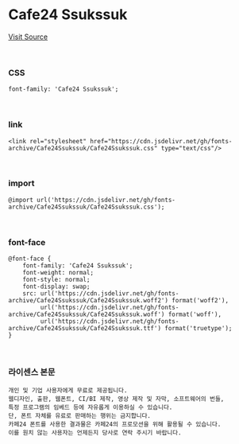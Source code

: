 # Cafe24 Ssukssuk

[Visit Source](https://fonts.cafe24.com/)

&nbsp;

### CSS

```
font-family: 'Cafe24 Ssukssuk';
```

&nbsp;

### link

```
<link rel="stylesheet" href="https://cdn.jsdelivr.net/gh/fonts-archive/Cafe24Ssukssuk/Cafe24Ssukssuk.css" type="text/css"/>
```

&nbsp;

### import

```
@import url('https://cdn.jsdelivr.net/gh/fonts-archive/Cafe24Ssukssuk/Cafe24Ssukssuk.css');
```

&nbsp;

### font-face

```
@font-face {
    font-family: 'Cafe24 Ssukssuk';
    font-weight: normal;
    font-style: normal;
    font-display: swap;
    src: url('https://cdn.jsdelivr.net/gh/fonts-archive/Cafe24Ssukssuk/Cafe24Ssukssuk.woff2') format('woff2'),
         url('https://cdn.jsdelivr.net/gh/fonts-archive/Cafe24Ssukssuk/Cafe24Ssukssuk.woff') format('woff'),
         url('https://cdn.jsdelivr.net/gh/fonts-archive/Cafe24Ssukssuk/Cafe24Ssukssuk.ttf') format('truetype');
}
```

&nbsp;

### 라이센스 본문

```
개인 및 기업 사용자에게 무료로 제공됩니다. 
웹디자인, 출판, 웹폰트, CI/BI 제작, 영상 제작 및 자막, 소프트웨어의 번들, 
특정 프로그램의 임베드 등에 자유롭게 이용하실 수 있습니다. 
단, 폰트 자체를 유료로 판매하는 행위는 금지합니다. 
카페24 폰트를 사용한 결과물은 카페24의 프로모션을 위해 활용될 수 있습니다. 
이를 원치 않는 사용자는 언제든지 당사로 연락 주시기 바랍니다.
```
